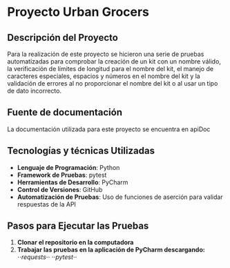# Proyecto Urban Grocers 
## Descripción del Proyecto
Para la realización de este proyecto se hicieron una serie de pruebas automatizadas para comprobar la creación de un kit con un nombre válido, la verificación de límites de longitud para el nombre del kit, el manejo de caracteres especiales, espacios y números en el nombre del kit y la validación de errores al no proporcionar el nombre del kit o al usar un tipo de dato incorrecto.

## Fuente de documentación
La documentación utilizada para este proyecto se encuentra en apiDoc

## Tecnologías y técnicas Utilizadas
- **Lenguaje de Programación**: Python
- **Framework de Pruebas**: pytest
- **Herramientas de Desarrollo**: PyCharm
- **Control de Versiones**: GitHub
- **Automatización de Pruebas**: Uso de funciones de aserción para validar respuestas de la API

## Pasos para Ejecutar las Pruebas
1. **Clonar el repositorio en la computadora**
2. **Trabajar las pruebas en la aplicación de PyCharm descargando:**
⋅⋅*requests*⋅⋅
⋅⋅*pytest*⋅⋅
